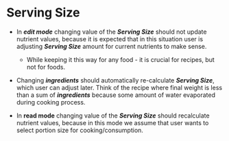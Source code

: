 
# Serving Size

- In ***edit mode*** changing value of the ***Serving Size*** should not update nutrient values, because it is expected that in this situation user is adjusting ***Serving Size*** amount for current nutrients to make sense.

    - While keeping it this way for any food - it is crucial for recipes, but not for foods.

- Changing ***ingredients*** should automatically re-calculate ***Serving Size***, which user can adjust later. Think of the recipe where final weight is less than a sum of ***ingredients*** because some amount of water evaporated during cooking process.

- In **read mode** changing value of the ***Serving Size*** should recalculate nutrient values, because in this mode we assume that user wants to select portion size for cooking/consumption.

